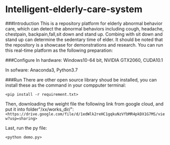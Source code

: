 # Intelligent-elderly-care-system
###Introduction
This is a repository platform for elderly abnormal behavior care, which can detect the abnormal behaviors including cough, headache, chestpain, backpain,fall,sit down and stand up. Combing with sit down and stand up can determine the sedentary time of elder. It should be noted that the repository is a showcase for demonstrations and research. You can run this real-time platform as the following preparation:

###Configure
In hardware: Windows10-64 bit, NVIDIA GTX2060, CUDA10.1

In sofware: Anaconda3, Python3.7

###Run
There are other open source library shoud be installed, you can install these as the command in your compputer terminal:

`<pip install -r requirement.txt>`

Then, downloading the weight file the following link from google cloud, and put it into folder"/xx/works_dir/":
`<https://drive.google.com/file/d/1edWlk2reHC1gqkuNzVfbMR4pkDX1G7MS/view?usp=sharing>`

Last, run the py file:

`<python demo.py>`






